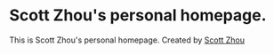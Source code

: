 # Scott Zhou's personal homepage.

This is Scott Zhou's personal homepage.
Created by [Scott Zhou](http://www.scottzhou.me)
